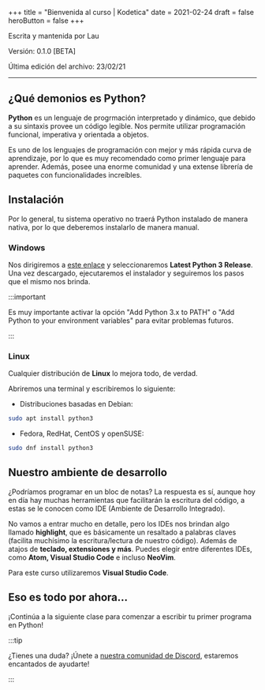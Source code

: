 +++
title = "Bienvenida al curso | Kodetica"
date = 2021-02-24
draft = false
heroButton = false
+++


Escrita y mantenida por Lau

Versión: 0.1.0 [BETA]

Última edición del archivo: 23/02/21

________

## ¿Qué demonios es Python?

**Python** es un lenguaje de progrmación interpretado y dinámico, que debido a su sintaxis provee un código legible. Nos permite utilizar programación funcional, imperativa y orientada a objetos.

Es uno de los lenguajes de programación con mejor y más rápida curva de aprendizaje, por lo que es muy recomendado como primer lenguaje para aprender. Además, posee una enorme comunidad y una extense librería de paquetes con funcionalidades increíbles.

## Instalación

Por lo general, tu sistema operativo no traerá Python instalado de manera nativa, por lo que deberemos instalarlo de manera manual.

### Windows

Nos dirigiremos a [este enlace](https://www.python.org/downloads/windows/) y seleccionaremos **Latest Python 3 Release**.
Una vez descargado, ejecutaremos el instalador y seguiremos los pasos que el mismo nos brinda.

:::important

Es muy importante activar la opción "Add Python 3.x to PATH" o "Add Python to your environment variables" para evitar problemas futuros.

:::

### Linux

Cualquier distribución de **Linux** lo mejora todo, de verdad.

Abriremos una terminal y escribiremos lo siguiente:

* Distribuciones basadas en Debian:

```sh
sudo apt install python3
```

* Fedora, RedHat, CentOS y openSUSE:

```sh
sudo dnf install python3
```

## Nuestro ambiente de desarrollo

¿Podríamos programar en un bloc de notas? La respuesta es sí, aunque hoy en día hay muchas herramientas que facilitarán la escritura del código, a estas se le conocen como IDE (Ambiente de Desarrollo Integrado).

No vamos a entrar mucho en detalle, pero los IDEs nos brindan algo llamado **highlight**, que es básicamente un resaltado a palabras claves (facilita muchísimo la escritura/lectura de nuestro código). Además de atajos de **teclado, extensiones y más**. Puedes elegir entre diferentes IDEs, como **Atom, Visual Studio Code** e incluso **NeoVim**.

Para este curso utilizaremos **Visual Studio Code**.

## Eso es todo por ahora...

¡Continúa a la siguiente clase para comenzar a escribir tu primer programa en Python!

:::tip

¿Tienes una duda? ¡Únete a [nuestra comunidad de Discord](https://discord.gg/Q3vcJcwDR5), estaremos encantados de ayudarte!

:::


